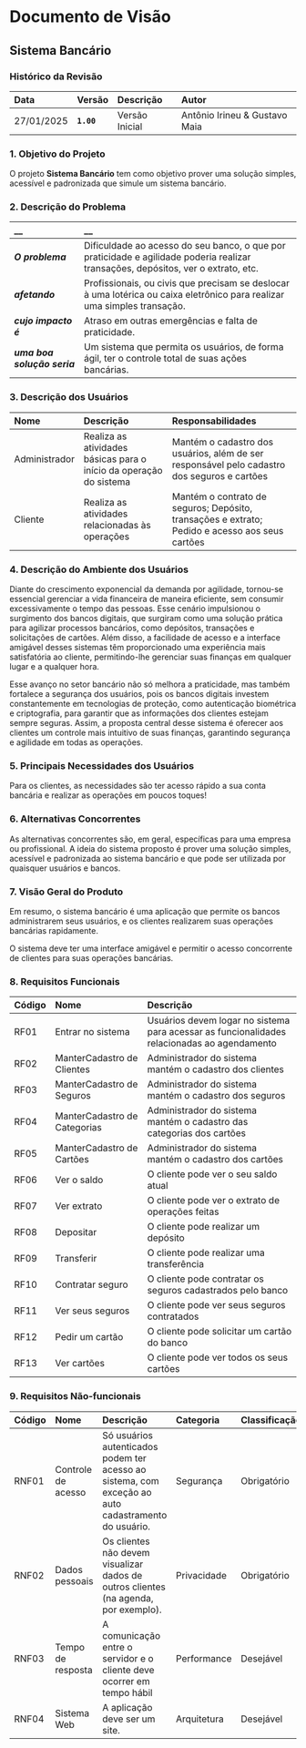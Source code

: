 # Documento de Visão

## Sistema Bancário

### Histórico da Revisão 

|  Data  | Versão | Descrição | Autor |
|:-------|:-------|:----------|:------|
| 27/01/2025 |  **`1.00`** | Versão Inicial  | Antônio Irineu & Gustavo Maia |


### 1. Objetivo do Projeto 

O projeto __Sistema Bancário__ tem como objetivo prover uma solução simples, acessível e padronizada que simule um sistema bancário.

### 2. Descrição do Problema 

|         __        | __   |
|:------------------|:-----|
| **_O problema_**    | Dificuldade ao acesso do seu banco, o que por praticidade e agilidade poderia realizar transações, depósitos, ver o extrato, etc.  |
| **_afetando_**      | Profissionais, ou civis que precisam se deslocar à uma lotérica ou caixa eletrônico para realizar uma simples transação. |
| **_cujo impacto é_**| Atraso em outras emergências e falta de praticidade. |
| **_uma boa solução seria_** | Um sistema que permita os usuários, de forma ágil, ter o controle total de suas ações bancárias. |

### 3. Descrição dos Usuários

| Nome | Descrição | Responsabilidades |
|:---  |:--- |:--- |
| Administrador  | Realiza as atividades básicas para o início da operação do sistema | Mantém o cadastro dos usuários, além de ser responsável pelo cadastro dos seguros e cartões |
| Cliente | Realiza as atividades relacionadas às operações | Mantém o contrato de seguros; Depósito, transações e extrato; Pedido e acesso aos seus cartões |


### 4. Descrição do Ambiente dos Usuários

Diante do crescimento exponencial da demanda por agilidade, tornou-se essencial gerenciar a vida financeira de maneira eficiente, sem consumir excessivamente o tempo das pessoas. Esse cenário impulsionou o surgimento dos bancos digitais, que surgiram como uma solução prática para agilizar processos bancários, como depósitos, transações e solicitações de cartões. Além disso, a facilidade de acesso e a interface amigável desses sistemas têm proporcionado uma experiência mais satisfatória ao cliente, permitindo-lhe gerenciar suas finanças em qualquer lugar e a qualquer hora.

Esse avanço no setor bancário não só melhora a praticidade, mas também fortalece a segurança dos usuários, pois os bancos digitais investem constantemente em tecnologias de proteção, como autenticação biométrica e criptografia, para garantir que as informações dos clientes estejam sempre seguras. Assim, a proposta central desse sistema é oferecer aos clientes um controle mais intuitivo de suas finanças, garantindo segurança e agilidade em todas as operações.

### 5. Principais Necessidades dos Usuários

Para os clientes, as necessidades são ter acesso rápido a sua conta bancária e realizar as operações em poucos toques!

### 6.	Alternativas Concorrentes

As alternativas concorrentes são, em geral, específicas para uma empresa ou profissional. A ideia do sistema proposto é prover uma solução simples, acessível e padronizada ao sistema bancário e que pode ser utilizada por quaisquer usuários e bancos.

### 7.	Visão Geral do Produto

Em resumo, o sistema bancário é uma aplicação que permite os bancos administrarem seus usuários, e os clientes realizarem suas operações bancárias rapidamente.

O sistema deve ter uma interface amigável e permitir o acesso concorrente de clientes para suas operações bancárias.

### 8. Requisitos Funcionais

| Código | Nome | Descrição |
|:---  |:--- |:--- |
| RF01 | Entrar no sistema | Usuários devem logar no sistema para acessar as funcionalidades relacionadas ao agendamento |
| RF02 | ManterCadastro de Clientes | Administrador do sistema mantém o cadastro dos clientes |
| RF03 | ManterCadastro de Seguros | Administrador do sistema mantém o cadastro dos seguros |
| RF04 | ManterCadastro de Categorias | Administrador do sistema mantém o cadastro das categorias dos cartões |
| RF05 | ManterCadastro de Cartões | Administrador do sistema mantém o cadastro dos cartões |
| RF06 | Ver o saldo | O cliente pode ver o seu saldo atual |
| RF07 | Ver extrato | O cliente pode ver o extrato de operações feitas |
| RF08 | Depositar | O cliente pode realizar um depósito |
| RF09 | Transferir | O cliente pode realizar uma transferência |
| RF10 | Contratar seguro | O cliente pode contratar os seguros cadastrados pelo banco  |
| RF11 | Ver seus seguros | O cliente pode ver seus seguros contratados |
| RF12 | Pedir um cartão | O cliente pode solicitar um cartão do banco |
| RF13 | Ver cartões | O cliente pode ver todos os seus cartões |

### 9. Requisitos Não-funcionais

 Código | Nome | Descrição | Categoria | Classificação
|:---  |:--- |:--- |:--- |:--- |
| RNF01 | Controle de acesso | Só usuários autenticados podem ter acesso ao sistema, com exceção ao auto cadastramento do usuário. | Segurança | Obrigatório |
| RNF02 | Dados pessoais | Os clientes não devem visualizar dados de outros clientes (na agenda, por exemplo). | Privacidade | Obrigatório |
| RNF03 | Tempo de resposta |A comunicação entre o servidor e o cliente deve ocorrer em tempo hábil | Performance | Desejável |
| RNF04 | Sistema Web | A aplicação deve ser um site. | Arquitetura | Desejável |
